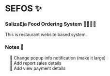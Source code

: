 # SEFOS :sparkles:
### SalizaEja Food Ordering System :hamburger::hotdog::pizza::poultry_leg:

This is restaurant website based system.

### Notes :memo:
&nbsp; &nbsp; :pushpin: Change popup info notification (make it large) <br>
&nbsp; &nbsp; :pushpin: Add report sales details <br>
&nbsp; &nbsp; :pushpin: Add view payment details <br>
